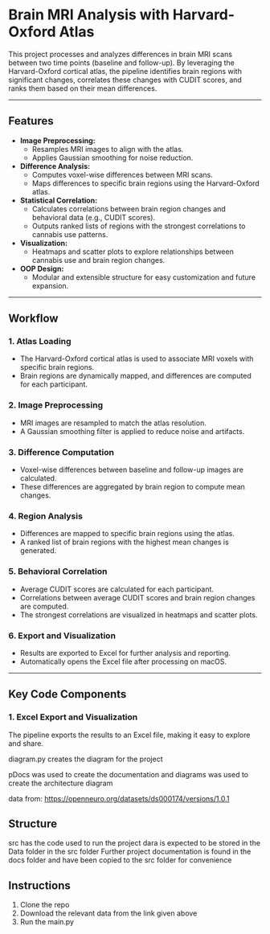 # **Brain MRI Analysis with Harvard-Oxford Atlas**

This project processes and analyzes differences in brain MRI scans between two time points (baseline and follow-up). By leveraging the Harvard-Oxford cortical atlas, the pipeline identifies brain regions with significant changes, correlates these changes with CUDIT scores, and ranks them based on their mean differences.

---

## **Features**
- **Image Preprocessing:**
  - Resamples MRI images to align with the atlas.
  - Applies Gaussian smoothing for noise reduction.
- **Difference Analysis:**
  - Computes voxel-wise differences between MRI scans.
  - Maps differences to specific brain regions using the Harvard-Oxford atlas.
- **Statistical Correlation:**
  - Calculates correlations between brain region changes and behavioral data (e.g., CUDIT scores).
  - Outputs ranked lists of regions with the strongest correlations to cannabis use patterns.
- **Visualization:**
  - Heatmaps and scatter plots to explore relationships between cannabis use and brain region changes.
- **OOP Design:**
  - Modular and extensible structure for easy customization and future expansion.

---

## **Workflow**

### 1. **Atlas Loading**
   - The Harvard-Oxford cortical atlas is used to associate MRI voxels with specific brain regions.
   - Brain regions are dynamically mapped, and differences are computed for each participant.

### 2. **Image Preprocessing**
   - MRI images are resampled to match the atlas resolution.
   - A Gaussian smoothing filter is applied to reduce noise and artifacts.

### 3. **Difference Computation**
   - Voxel-wise differences between baseline and follow-up images are calculated.
   - These differences are aggregated by brain region to compute mean changes.

### 4. **Region Analysis**
   - Differences are mapped to specific brain regions using the atlas.
   - A ranked list of brain regions with the highest mean changes is generated.

### 5. **Behavioral Correlation**
   - Average CUDIT scores are calculated for each participant.
   - Correlations between average CUDIT scores and brain region changes are computed.
   - The strongest correlations are visualized in heatmaps and scatter plots.

### 6. **Export and Visualization**
   - Results are exported to Excel for further analysis and reporting.
   - Automatically opens the Excel file after processing on macOS.

---

## **Key Code Components**
### **1. Excel Export and Visualization**
The pipeline exports the results to an Excel file, making it easy to explore and share.

diagram.py creates the diagram for the project

pDocs was used to create the documentation and diagrams was used to create the architecture diagram

data from: https://openneuro.org/datasets/ds000174/versions/1.0.1

## **Structure**
src has the code used to run the project
dara is expected to be stored in the Data folder in the src folder
Further project documentation is found in the docs folder and have been copied to the src folder for convenience

## **Instructions**

1. Clone the repo
2. Download the relevant data from the link given above
3. Run the main.py